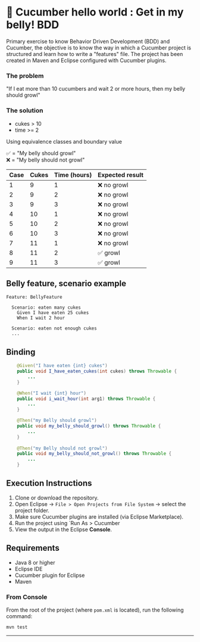 # 🥒 Cucumber hello world : Get in my belly! BDD
Primary exercise to know Behavior Driven Development (BDD) and Cucumber, the objective is to know the way in which a Cucumber project is structured and learn how to write a "features" file. The project has been created in Maven and Eclipse configured with Cucumber plugins.

### The problem

"If I eat more than 10 cucumbers and wait 2 or more hours, then my belly should growl"

### The solution

- cukes > 10
- time >= 2

Using equivalence classes and boundary value

✅ = "My belly should growl"  
❌ = "My belly should not growl"

| Case | Cukes | Time (hours) | Expected result |
|------|-------|----------------|--------------------|
| 1    | 9     | 1              | ❌ no growl        |
| 2    | 9     | 2              | ❌ no growl        |
| 3    | 9     | 3              | ❌ no growl        |
| 4    | 10    | 1              | ❌ no growl        |
| 5    | 10    | 2              | ❌ no growl        |
| 6    | 10    | 3              | ❌ no growl        |
| 7    | 11    | 1              | ❌ no growl        |
| 8    | 11    | 2              | ✅ growl           |
| 9    | 11    | 3              | ✅ growl           |

## Belly feature, scenario example

```Gherkin
Feature: BellyFeature

  Scenario: eaten many cukes
    Given I have eaten 25 cukes
    When I wait 2 hour
  
  Scenario: eaten not enough cukes
  ...

```

## Binding
```java
    @Given("I have eaten {int} cukes")
    public void I_have_eaten_cukes(int cukes) throws Throwable {
		...
    }

    @When("I wait {int} hour")
    public void i_wait_hour(int arg1) throws Throwable {
		...
    }

    @Then("my Belly should growl")
    public void my_belly_should_growl() throws Throwable {
		...
    }
    
    @Then("my Belly should not growl")
    public void my_belly_should_not_growl() throws Throwable {
    	...
    }
```

## Execution Instructions

1. Clone or download the repository.
2. Open Eclipse → `File > Open Projects from File System` → select the project folder.
3. Make sure Cucumber plugins are installed (via Eclipse Marketplace).
4. Run the project using `Run As > Cucumber
5. View the output in the Eclipse **Console**.

## Requirements

- Java 8 or higher
- Eclipse IDE
- Cucumber plugin for Eclipse
- Maven

### From Console
From the root of the project (where `pom.xml` is located), run the following command:

```bash
mvn test
```
---


